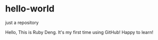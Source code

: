 # hello-world
just a repository

Hello, This is Ruby Deng.
It's my first time using GitHub!
Happy to learn!
